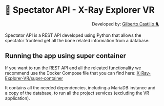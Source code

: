 # 🧩 Spectator API - X-Ray Explorer VR

<p align="right">
  Developed by: <a href="https://github.com/LouiseV98">Gilberto Castillo 🐈</a>
</p>

Spectator API is a REST API developed using Python that allows the spectator frontend get all the bone related information from a database.

## Running the app using super container

If you want to run the REST API and all the releated functionality we recommend use the Docker Compose file that you can find here: [X-Ray-Explorer-VR/super-container](https://github.com/X-Ray-Explorer-VR/super-container)

It contains all the needed dependencies, including a MariaDB instance and a copy of the database, to run all the project services (excluding the VR application).
